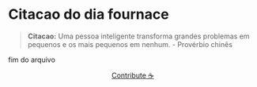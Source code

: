 # Citacao do dia fournace

> **Citacao:** Uma pessoa inteligente transforma grandes problemas em pequenos e os mais pequenos em nenhum.  - Provérbio chinês

fim do arquivo

<watermark-footer>
<p align="center">
  <a href="https://github.com/ruisuan/ruisuan/blob/main/contribute.md">Contribute ☕</a>
</p>
</watermark-footer>
